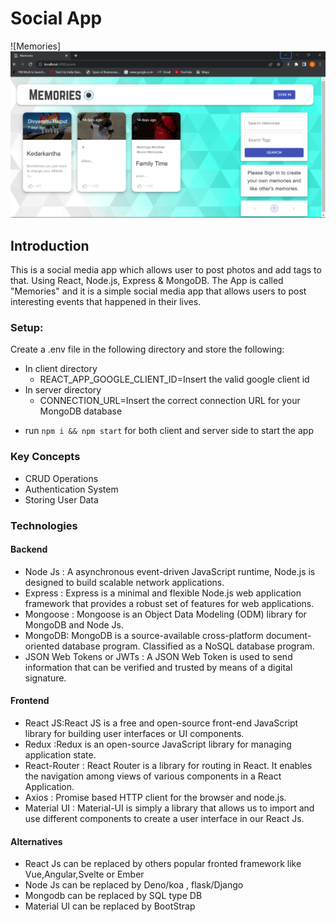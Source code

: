 # Social App 

![Memories]![Alt text](<Live page.png>)

## Introduction
This is a social media app which allows user to post photos and add tags to that.
Using React, Node.js, Express & MongoDB. The App is called "Memories" and it is a simple social media app that allows users to post interesting events that happened in their lives.



 ### Setup:
Create a .env file in the following directory and store the following:
 * In client directory
   * REACT_APP_GOOGLE_CLIENT_ID=Insert the valid google client id
 * In server directory
   * CONNECTION_URL=Insert the correct connection URL for your MongoDB database
- run ```npm i && npm start``` for both client and server side to start the app

 ### Key Concepts
* CRUD Operations
* Authentication System
* Storing User Data
 
 ### Technologies
 #### Backend
 * Node Js : A asynchronous event-driven JavaScript runtime, Node.js is designed to build scalable network applications.
 * Express : Express is a minimal and flexible Node.js web application framework that provides a robust set of features for web applications.
 * Mongoose : Mongoose is an Object Data Modeling (ODM) library for MongoDB and Node Js.
 * MongoDB: MongoDB is a source-available cross-platform document-oriented database program. Classified as a NoSQL database program.
 * JSON Web Tokens or JWTs : A JSON Web Token is used to send information that can be verified and trusted by means of a digital signature.

 #### Frontend
 * React JS:React JS is a free and open-source front-end JavaScript library for building user interfaces or UI components.
 * Redux :Redux is an open-source JavaScript library for managing application state.
 * React-Router : React Router is a library for routing in React. It enables the navigation among views of various components in a React Application.
 * Axios : Promise based HTTP client for the browser and node.js.
 * Material UI : Material-UI is simply a library that allows us to import and use different components to create a user interface in our React Js.

 #### Alternatives 
 * React Js can be replaced by others popular fronted framework like Vue,Angular,Svelte or Ember
 * Node Js can be replaced by Deno/koa , flask/Django
 * Mongodb can be replaced by SQL type DB
 * Material UI can be replaced by BootStrap

